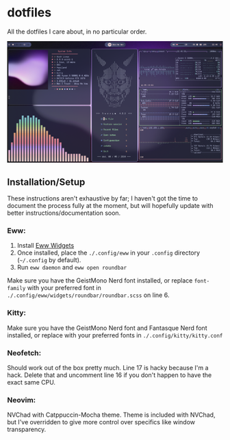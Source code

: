 # dotfiles

All the dotfiles I care about, in no particular order.

![screenshot](https://github.com/LennyHirsch/dotfiles/blob/main/screenshot.png?raw=true)

## Installation/Setup

These instructions aren't exhaustive by far; I haven't got the time to document the process fully at the moment, but will hopefully update with better instructions/documentation soon.

### Eww:

1. Install [Eww Widgets](https://elkowar.github.io/eww/)
2. Once installed, place the `./.config/eww` in your `.config` directory (`~/.config` by default).
3. Run `eww daemon` and `eww open roundbar`

Make sure you have the GeistMono Nerd font installed, or replace `font-family` with your preferred font in `./.config/eww/widgets/roundbar/roundbar.scss` on line 6.

### Kitty:

Make sure you have the GeistMono Nerd font and Fantasque Nerd font installed, or replace with your preferred fonts in `./.config/kitty/kitty.conf`

### Neofetch:

Should work out of the box pretty much. Line 17 is hacky because I'm a hack. Delete that and uncomment line 16 if you don't happen to have the exact same CPU.

### Neovim:

NVChad with Catppuccin-Mocha theme. Theme is included with NVChad, but I've overridden to give more control over specifics like window transparency.
